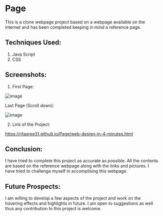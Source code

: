 # Page


This is a clone webpage project based on a webpage available on the internet and has been completed keeping in mind a reference page.

## Techniques Used:

1. Java Script
2. CSS

## Screenshots:

1. First Page:
 
![image](https://github.com/RITASREE31/Page/assets/140141282/ce9cfc2d-ea0b-49db-a574-2bd9db85b964)

Last Page (Scroll down):

![image](https://github.com/RITASREE31/Page/assets/140141282/86b661b7-8892-4f07-8ec0-a022f3cee2dc)

2. Link of the Project:

https://ritasree31.github.io/Page/web-design-in-4-minutes.html

## Conclusion:

I have tried to complete this project as accurate as possible. All the contents are based on the reference webpage along with the links and pictures. I have tried to challenge myself in accomplising this webpage.

## Future Prospects:
I am willing to develop a few aspects of the project and work on the hovering effects and highlights in future. I am open to suggestions as well thus any contribution to this project is welcome.
